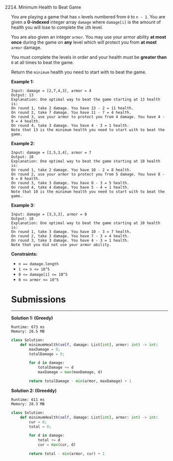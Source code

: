 2214. Minimum Health to Beat Game

You are playing a game that has `n` levels numbered from `0` to `n - 1`. You are given a **0-indexed** integer array `damage` where `damage[i]` is the amount of health you will lose to complete the `i`th level.

You are also given an integer `armor`. You may use your armor ability **at most once** during the game on **any** level which will protect you from **at most** `armor` damage.

You must complete the levels in order and your health must be **greater than** `0` at all times to beat the game.

Return the `minimum` health you need to start with to beat the game.

 

**Example 1:**
```
Input: damage = [2,7,4,3], armor = 4
Output: 13
Explanation: One optimal way to beat the game starting at 13 health is:
On round 1, take 2 damage. You have 13 - 2 = 11 health.
On round 2, take 7 damage. You have 11 - 7 = 4 health.
On round 3, use your armor to protect you from 4 damage. You have 4 - 0 = 4 health.
On round 4, take 3 damage. You have 4 - 3 = 1 health.
Note that 13 is the minimum health you need to start with to beat the game.
```

**Example 2:**
```
Input: damage = [2,5,3,4], armor = 7
Output: 10
Explanation: One optimal way to beat the game starting at 10 health is:
On round 1, take 2 damage. You have 10 - 2 = 8 health.
On round 2, use your armor to protect you from 5 damage. You have 8 - 0 = 8 health.
On round 3, take 3 damage. You have 8 - 3 = 5 health.
On round 4, take 4 damage. You have 5 - 4 = 1 health.
Note that 10 is the minimum health you need to start with to beat the game.
```

**Example 3:**
```
Input: damage = [3,3,3], armor = 0
Output: 10
Explanation: One optimal way to beat the game starting at 10 health is:
On round 1, take 3 damage. You have 10 - 3 = 7 health.
On round 2, take 3 damage. You have 7 - 3 = 4 health.
On round 3, take 3 damage. You have 4 - 3 = 1 health.
Note that you did not use your armor ability.
```

**Constraints:**

* `n == damage.length`
* `1 <= n <= 10^5`
* `0 <= damage[i] <= 10^5`
* `0 <= armor <= 10^5`

# Submissions
---
**Solution 1: (Greedy)**
```
Runtime: 673 ms
Memory: 28.5 MB
```
```python
class Solution:
    def minimumHealth(self, damage: List[int], armor: int) -> int:
        maxDamage = 0;
        totalDamage = 0;

        for d in damage:
            totalDamage += d
            maxDamage = max(maxDamage, d)

        return totalDamage - min(armor, maxDamage) + 1
```

**Solution 2: (Greeddy)**
```
Runtime: 611 ms
Memory: 28.3 MB
```
```python
class Solution:
    def minimumHealth(self, damage: List[int], armor: int) -> int:
        cur = 0;
        total = 0;

        for d in damage:
            total += d
            cur = max(cur, d)

        return total - min(armor, cur) + 1
```
